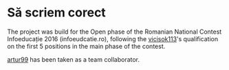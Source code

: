 # Să scriem corect

The project was build for the Open phase of the Romanian National Contest Infoeducație 2016 (infoeudcatie.ro), following the [vicisok113](https://github.com/vicisok113)'s qualification on the first 5 positions in the main phase of the contest.

[artur99](https://github.com/artur99) has been taken as a team collaborator.
